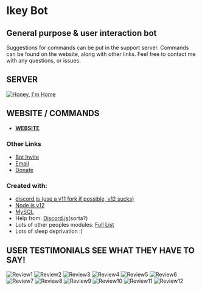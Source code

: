 # Ikey Bot

## General purpose & user interaction bot

Suggestions for commands can be put in the support server.
Commands can be found on the website, along with other links.
Feel free to contact me with any questions, or issues.


## SERVER
[![Honey, I'm Home](https://discordapp.com/api/guilds/413532909400752139/widget.png?style=banner2)](https://discord.gg/weX9DR)


## WEBSITE / COMMANDS
- **[WEBSITE](https://ikeybot.github.io/)**


### Other Links
- [Bot Invite](https://discord.com/api/oauth2/authorize?client_id=607091388588359687&permissions=8&scope=bot)
- [Email](mailto:ikeygardner10@gmail.com)
- [Donate](https://www.paypal.com/cgi-bin/webscr?cmd=_s-xclick&hosted_button_id=CXU2L6XUT2YWN&source=url)

### Created with:
- [discord.js (use a v11 fork if possible, v12 sucks)](https://discord.js.org/#/)
- [Node.js v12](https://nodejs.org/en/)
- [MySQL](https://www.mysql.com/)
- Help from: [Discord.js](https://i.imgur.com/RCcAoxq.png)(sorta?)
- Lots of other peoples modules: [Full List](https://github.com/ikeygardner10/ikey-bot/blob/master/data/temp/nodemodules.md)
- Lots of sleep deprivation :)


## USER TESTIMONIALS SEE WHAT THEY HAVE TO SAY!
![Review1](https://imgur.com/O60OCLf.png)
![Review2](https://imgur.com/aedb7J2.png)
![Review3](https://imgur.com/CctOm6L.png)
![Review4](https://imgur.com/Clhi0XS.png)
![Review5](https://imgur.com/Ekkkrxg.png)
![Review6](https://imgur.com/JpY3cuP.png)
![Review7](https://imgur.com/MQHDPJs.png)
![Review8](https://imgur.com/w7ljVoO.png)
![Review9](https://imgur.com/RIs4a7i.png)
![Review10](https://imgur.com/wycdTdJ.png)
![Review11](https://imgur.com/DZmSGlD.png)
![Review12](https://imgur.com/8JBmhMO.png)
